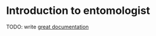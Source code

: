 # Introduction to entomologist

TODO: write [great documentation](http://jacobian.org/writing/what-to-write/)
